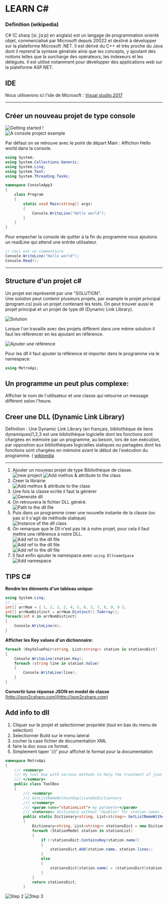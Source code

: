 # LEARN C#


### Definition (wikipedia)
C# (C sharp [siː.ʃɑːp] en anglais) est un langage de programmation orienté objet, commercialisé par Microsoft depuis 20022 et destiné à développer sur la plateforme Microsoft .NET.
Il est dérivé du C++ et très proche du Java dont il reprend la syntaxe générale ainsi que les concepts, y ajoutant des notions telles que la surcharge des opérateurs, les indexeurs et les délégués. Il est utilisé notamment pour développer des applications web sur la plateforme ASP.NET.

## IDE
Nous utiliserons ici l'ide de Microsoft : [Visual studio 2017](https://visualstudio.microsoft.com/fr/vs/community/)

---

## Créer un nouveau projet de type console

![Getting started !](Capture_00.png)   
![A console project example](Capture_01.png)   

Par défaut on se retrouve avec le point de départ Main :
Affichon Hello world dans la console.
````csharp
using System;
using System.Collections.Generic;
using System.Linq;
using System.Text;
using System.Threading.Tasks;

namespace ConsoleApp3
{
    class Program
    {
        static void Main(string[] args)
        {
            Console.WriteLine("Hello world");
        }
    }
}
```` 
Pour empecher la console de quitter à la fin du programme nous ajoutons un readLine qui attend une entrée utilisateur.

````csharp
// Ceci est un commentaire
Console.WriteLine("Hello world");
Console.Read();
````

---

## Structure d'un projet c#

Un projet est représenté par une "SOLUTION".     
Une solution peut contenir plusieurs projets, par example le projet principal (program.cs) puis un projet contenant les tests. 
On peut trouver aussi le projet principal et un projet de type dll (Dynamic Link Library).    

![Solution](Capture_02.png)   

Lorque l'on travaille avec des projets différent dans une même solution il faut les référencer en les ajoutant en référence.     

![Ajouter une référence](Capture_03.png)   


Pour les dll il faut ajouter la référence et importer dans le programme via le namespace:
````csharp
using MetroApi;
````




## Un programme un peut plus complexe:
Afficher le nom de l'utilisateur et une classe qui  retourne un message différent selon l'heure.

## Creer une DLL (Dynamic Link Library)
Définition  : Une Dynamic Link Library (en français, bibliothèque de liens dynamiques)1,2,3 est une bibliothèque logicielle dont les fonctions sont chargées en mémoire par un programme, au besoin, lors de son exécution, par opposition aux bibliothèques logicielles statiques ou partagées dont les fonctions sont chargées en mémoire avant le début de l'exécution du programme. ( [wikipedia](https://fr.wikipedia.org/wiki/Dynamic_Link_Library)

---
1. Ajouter un nouveau projet de type Bibliothèque de classe.         
![new project](Capture_06.png)
![Add methos & attribute to the class](Capture_07.png)
2. Creer la librairie         
![Add methos & attribute to the class](Capture_08.png)
3. Une fois la classe ecrite il faut la générer       
![Generate dll](Capture_10.png)
4. On retrouvera le fichier DLL généré.     
![Path to the dll file](Capture_11.png)
5. Puis dans un programme creer une nouvelle instante de la classe (ou pas si il s'agit de méthode statique)     
![Instance of the dll class](Capture_12.png)
6. On remarque que le Dll n'est pas lié à notre projet, pour cela il faut mettre une référence à notre DLL.     
![Add ref to the dll file](Capture_13.png)      
![Add ref to the dll file](Capture_14.png)     
![Add ref to the dll file](Capture_15.png)     
7. Il faut enfin ajouter le namespace avec `using DllnameSpace`     
![Add namespace](Capture_16.png)


## TIPS C#

**Rendre les éléments d'un tableau unique:**     
````csharp
using System.Linq;
// .....
int[] arrNum = { 1, 2, 3, 2, 4, 5, 6, 3, 7, 8, 9, 9 };
int[] arrNumDistinct = arrNum.Distinct().ToArray();
foreach(int n in arrNumDistinct)
{
    Console.WriteLine(n);
}
````
**Afficher les Key values d'un dictionnaire:**
````csharp
foreach (KeyValuePair<string, List<string>> station in stationsDict)
{
    Console.WriteLine(station.Key);
    foreach (string line in station.Value)
    {
        Console.WriteLine(line);
    }
}
````
**Convertir lune réponse JSON en model de classe**     
[http://json2csharp.com](http://json2csharp.com)

## Add info to dll 
1. Cliquer sur le projet et selectionner propriété (tout en bas du menu de selection)
2. Selectionner Build sur le menu lateral
3. cocher la case fichier de documentation XML
4. faire la doc sous ce format.
5. Simplement taper '///' pour affichet le format pour la documentation


````csharp
namespace MetroApi
{
    /// <summary>
    /// My tool box with various methods to help the treatment of json Datas
    /// </summary>
    public class ToolBox
    {
        /// <summary>
        /// GetListNameWithoutDuplicateAsDictionnary
        /// </summary>
        /// <param name="stationList"> my parameter</param>
        /// <returns>a dictionary without "doublon" for station names and lines</returns>
        public static Dictionary<string, List<string>> GetListNameWithoutDuplicateAsDictionnary(List<StationModel> stationList)
        {
            Dictionary<string, List<string>> stationsDict = new Dictionary<string, List<string>>();
            foreach (StationModel station in stationList)
            {
                if (!stationsDict.ContainsKey(station.name))
                {
                    stationsDict.Add(station.name, station.lines);
                }
                else
                {
                    stationsDict[station.name] = (stationsDict[station.name].Concat(station.lines)).Distinct().ToList();
                }
            }
            return stationsDict;
        }
````
![Step 2](Capture_04.png)
![Step 3](Capture_045.png)    